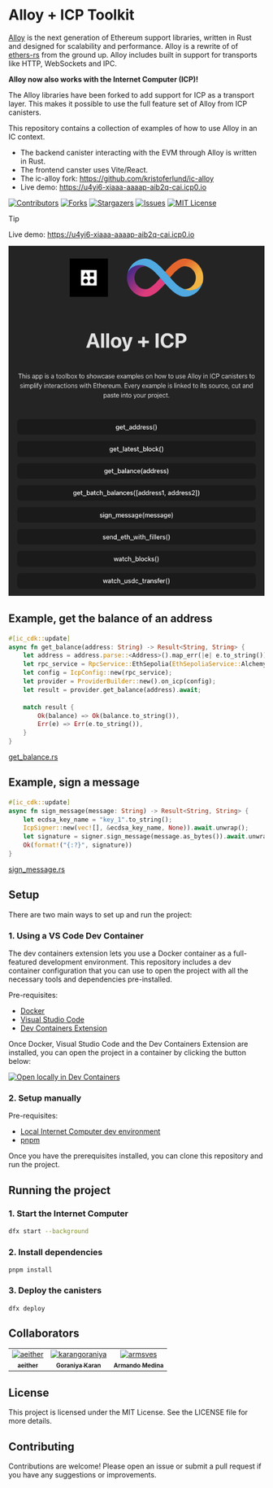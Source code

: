 # Alloy + ICP Toolkit

[Alloy](https://alloy.rs/) is the next generation of Ethereum support libraries,
written in Rust and designed for scalability and performance. Alloy is a rewrite
of of [ethers-rs](https://github.com/gakonst/ethers-rs) from the ground up.
Alloy includes built in support for transports like HTTP, WebSockets and IPC.

**Alloy now also works with the Internet Computer (ICP)!**

The Alloy libraries have been forked to add support for ICP as a transport
layer. This makes it possible to use the full feature set of Alloy from ICP
canisters.

This repository contains a collection of examples of how to use Alloy in an IC
context.

- The backend canister interacting with the EVM through Alloy is written in
  Rust.
- The frontend canster uses Vite/React.
- The ic-alloy fork: <https://github.com/kristoferlund/ic-alloy>
- Live demo: <https://u4yi6-xiaaa-aaaap-aib2q-cai.icp0.io>

[![Contributors][contributors-shield]][contributors-url]
[![Forks][forks-shield]][forks-url] [![Stargazers][stars-shield]][stars-url]
[![Issues][issues-shield]][issues-url] [![MIT License][license-shield]](LICENSE)

> [!TIP]
>
> Live demo: <https://u4yi6-xiaaa-aaaap-aib2q-cai.icp0.io>

![screenshot](media/screenshot.png)

## Example, get the balance of an address

```Rust
#[ic_cdk::update]
async fn get_balance(address: String) -> Result<String, String> {
    let address = address.parse::<Address>().map_err(|e| e.to_string())?;
    let rpc_service = RpcService::EthSepolia(EthSepoliaService::Alchemy);
    let config = IcpConfig::new(rpc_service);
    let provider = ProviderBuilder::new().on_icp(config);
    let result = provider.get_balance(address).await;

    match result {
        Ok(balance) => Ok(balance.to_string()),
        Err(e) => Err(e.to_string()),
    }
}
```

[get_balance.rs](src/backend/src/service/get_balance.rs)

## Example, sign a message

```Rust
#[ic_cdk::update]
async fn sign_message(message: String) -> Result<String, String> {
    let ecdsa_key_name = "key_1".to_string();
    IcpSigner::new(vec![], &ecdsa_key_name, None)).await.unwrap();
    let signature = signer.sign_message(message.as_bytes()).await.unwrap();
    Ok(format!("{:?}", signature))
}
```

[sign_message.rs](src/backend/src/service/sign_message.rs)

## Setup

There are two main ways to set up and run the project:

### 1. Using a VS Code Dev Container

The dev containers extension lets you use a Docker container as a full-featured
development environment. This repository includes a dev container configuration
that you can use to open the project with all the necessary tools and
dependencies pre-installed.

Pre-requisites:

- [Docker](https://www.docker.com/products/docker-desktop)
- [Visual Studio Code](https://code.visualstudio.com/)
- [Dev Containers Extension](https://marketplace.visualstudio.com/items?itemName=ms-vscode-remote.remote-containers)

Once Docker, Visual Studio Code and the Dev Containers Extension are installed,
you can open the project in a container by clicking the button below:

[![Open locally in Dev Containers](https://img.shields.io/static/v1?label=Dev%20Containers&message=Open&color=blue&logo=visualstudiocode)](https://vscode.dev/redirect?url=vscode://ms-vscode-remote.remote-containers/cloneInVolume?url=https://github.com/ic-alloy/ic-alloy-toolkit)

### 2. Setup manually

Pre-requisites:

- [Local Internet Computer dev environment](https://internetcomputer.org/docs/current/developer-docs/backend/rust/dev-env)
- [pnpm](https://pnpm.io/installation)

Once you have the prerequisites installed, you can clone this repository and run
the project.

## Running the project

### 1. Start the Internet Computer

```bash
dfx start --background
```

### 2. Install dependencies

```
pnpm install
```

### 3. Deploy the canisters

```
dfx deploy
```

## Collaborators

<!-- readme: collaborators,contributors -start -->
<table>
	<tbody>
		<tr>
            <td align="center">
                <a href="https://github.com/aeither">
                    <img src="https://avatars.githubusercontent.com/u/36173828?v=4" width="100;" alt="aeither"/>
                    <br />
                    <sub><b>aeither</b></sub>
                </a>
            </td>
            <td align="center">
                <a href="https://github.com/karangoraniya">
                    <img src="https://avatars.githubusercontent.com/u/61357747?v=4" width="100;" alt="karangoraniya"/>
                    <br />
                    <sub><b>Goraniya Karan</b></sub>
                </a>
            </td>
            <td align="center">
                <a href="https://github.com/armsves">
                    <img src="https://avatars.githubusercontent.com/u/113925592?v=4" width="100;" alt="armsves"/>
                    <br />
                    <sub><b>Armando Medina</b></sub>
                </a>
            </td>
		</tr>
	<tbody>
</table>
<!-- readme: collaborators,contributors -end -->

## License

This project is licensed under the MIT License. See the LICENSE file for more
details.

## Contributing

Contributions are welcome! Please open an issue or submit a pull request if you
have any suggestions or improvements.

[contributors-shield]:
  https://img.shields.io/github/contributors/ic-alloy/ic-alloy-toolkit.svg?style=for-the-badge
[contributors-url]:
  https://github.com/ic-alloy/ic-alloy-toolkit/graphs/contributors
[forks-shield]:
  https://img.shields.io/github/forks/ic-alloy/ic-alloy-toolkit.svg?style=for-the-badge
[forks-url]: https://github.com/ic-alloy/ic-alloy-toolkit/network/members
[stars-shield]:
  https://img.shields.io/github/stars/ic-alloy/ic-alloy-toolkit?style=for-the-badge
[stars-url]: https://github.com/ic-alloy/ic-alloy-toolkit/stargazers
[issues-shield]:
  https://img.shields.io/github/issues/ic-alloy/ic-alloy-toolkit.svg?style=for-the-badge
[issues-url]: https://github.com/ic-alloy/ic-alloy-toolkit/issues
[license-shield]:
  https://img.shields.io/github/license/ic-alloy/ic-alloy-toolkit.svg?style=for-the-badge
[license-url]:
  https://github.com/ic-alloy/ic-alloy-toolkit/blob/master/LICENSE.txt
